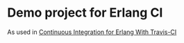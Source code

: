 Demo project for Erlang CI
==========

As used in [Continuous Integration for Erlang With Travis-CI](http://blog.equanimity.nl/blog/2013/06/04/continuous-integration-for-erlang-with-travis-ci/)
